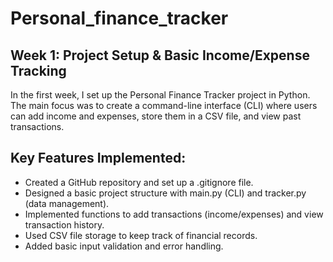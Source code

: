 # Personal_finance_tracker

## Week 1: Project Setup & Basic Income/Expense Tracking
In the first week, I set up the Personal Finance Tracker project in Python. The main focus was to create a command-line interface (CLI) where users can add income and expenses, store them in a CSV file, and view past transactions.

## Key Features Implemented:
- Created a GitHub repository and set up a .gitignore file.
- Designed a basic project structure with main.py (CLI) and tracker.py (data management).
- Implemented functions to add transactions (income/expenses) and view transaction history.
- Used CSV file storage to keep track of financial records.
- Added basic input validation and error handling.